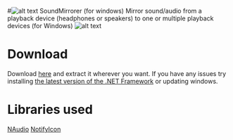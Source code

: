#![alt text](https://github.com/cyberrex5/MicMuter/blob/master/icon.png) SoundMirrorer (for windows)
Mirror sound/audio from a playback device (headphones or speakers) to one or multiple playback devices (for Windows)
![alt text](https://github.com/cyberrex5/MicMuter/blob/master/Screenshots/sc1.jpg)

# Download
Download [here](https://github.com/cyberrex5/MicMuter/releases/download/v1.0.0/MicMuter.zip) and extract it wherever you want.
If you have any issues try installing [the latest version of the .NET Framework](https://dotnet.microsoft.com/download/dotnet-framework/thank-you/net48-web-installer) or updating windows.

# Libraries used
[NAudio](https://github.com/naudio/NAudio)
[NotifyIcon](https://github.com/hardcodet/wpf-notifyicon)
